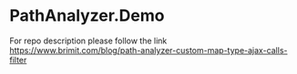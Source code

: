 # PathAnalyzer.Demo

For repo description please follow the link https://www.brimit.com/blog/path-analyzer-custom-map-type-ajax-calls-filter
